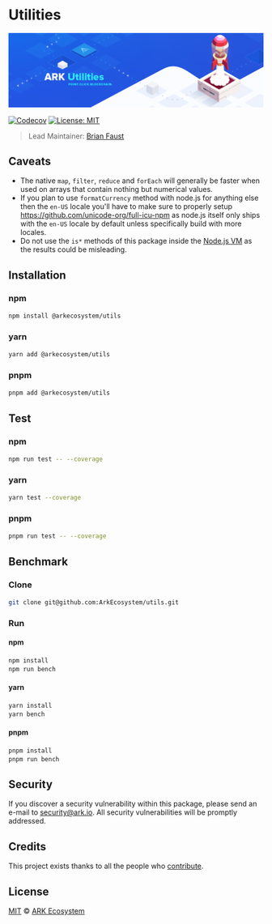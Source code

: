 # Utilities

<p align="center">
    <img src="./banner.png" />
</p>

[![Codecov](https://badgen.now.sh/codecov/c/github/arkecosystem/utils)](https://codecov.io/gh/arkecosystem/utils)
[![License: MIT](https://badgen.now.sh/badge/license/MIT/green)](https://opensource.org/licenses/MIT)

> Lead Maintainer: [Brian Faust](https://github.com/faustbrian)

## Caveats

-   The native `map`, `filter`, `reduce` and `forEach` will generally be faster when used on arrays that contain nothing but numerical values.
-   If you plan to use `formatCurrency` method with node.js for anything else then the `en-US` locale you'll have to make sure to properly setup https://github.com/unicode-org/full-icu-npm as node.js itself only ships with the `en-US` locale by default unless specifically build with more locales.
-   Do not use the `is*` methods of this package inside the [Node.js VM](https://nodejs.org/api/vm.html) as the results could be misleading.

## Installation

### npm

```sh
npm install @arkecosystem/utils
```

### yarn

```sh
yarn add @arkecosystem/utils
```

### pnpm

```sh
pnpm add @arkecosystem/utils
```

## Test

### npm

```sh
npm run test -- --coverage
```

### yarn

```sh
yarn test --coverage
```

### pnpm

```sh
pnpm run test -- --coverage
```

## Benchmark

### Clone

```sh
git clone git@github.com:ArkEcosystem/utils.git
```

### Run

#### npm

```sh
npm install
npm run bench
```

#### yarn

```sh
yarn install
yarn bench
```

#### pnpm

```sh
pnpm install
pnpm run bench
```

## Security

If you discover a security vulnerability within this package, please send an e-mail to security@ark.io. All security vulnerabilities will be promptly addressed.

## Credits

This project exists thanks to all the people who [contribute](../../contributors).

## License

[MIT](LICENSE) © [ARK Ecosystem](https://ark.io)
